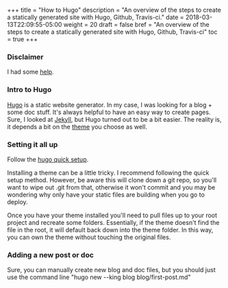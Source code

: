 +++
title = "How to Hugo"
description = "An overview of the steps to create a statically generated site with Hugo, Github, Travis-ci."
date = 2018-03-13T22:09:55-05:00
weight = 20
draft = false
bref = "An overview of the steps to create a statically generated site with Hugo, Github, Travis-ci"
toc = true
+++

### Disclaimer

I had some [help](https://www.metachris.com/2017/04/continuous-deployment-hugo---travis-ci--github-pages/).

### Intro to Hugo

[Hugo](https://gohugo.io/) is a static website generator. In my case, I was looking for a blog + some doc stuff. It's always helpful to have an easy way to create pages. Sure, I looked at [Jekyll](https://jekyllrb.com/), but Hugo turned out to be a bit easier. The reality is, it depends a bit on the [theme](https://themes.gohugo.io/) you choose as well. 

### Setting it all up

Follow the [hugo quick setup](https://gohugo.io/getting-started/quick-start/).

Installing a theme can be a little tricky. I recommend following the quick setup method. However, be aware this will clone down a git repo, so you'll want to wipe out .git from that, otherwise it won't commit and you may be wondering why only have your static files are building when you go to deploy. 

Once you have your theme installed you'll need to pull files up to your root project and recreate some folders. Essentially, if the theme doesn't find the file in the root, it will default back down into the theme folder. In this way, you can own the theme without touching the original files. 

### Adding a new post or doc

Sure, you can manually create new blog and doc files, but you should just use the command line "hugo new --king blog blog/first-post.md"